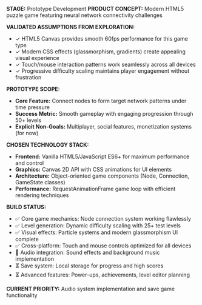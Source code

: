 **STAGE:** Prototype Development
**PRODUCT CONCEPT:** Modern HTML5 puzzle game featuring neural network connectivity challenges

**VALIDATED ASSUMPTIONS FROM EXPLORATION:**
- ✓ HTML5 Canvas provides smooth 60fps performance for this game type
- ✓ Modern CSS effects (glassmorphism, gradients) create appealing visual experience  
- ✓ Touch/mouse interaction patterns work seamlessly across all devices
- ✓ Progressive difficulty scaling maintains player engagement without frustration

**PROTOTYPE SCOPE:**
- **Core Feature:** Connect nodes to form target network patterns under time pressure
- **Success Metric:** Smooth gameplay with engaging progression through 50+ levels
- **Explicit Non-Goals:** Multiplayer, social features, monetization systems (for now)

**CHOSEN TECHNOLOGY STACK:**
- **Frontend:** Vanilla HTML5/JavaScript ES6+ for maximum performance and control
- **Graphics:** Canvas 2D API with CSS animations for UI elements
- **Architecture:** Object-oriented game components (Node, Connection, GameState classes)
- **Performance:** RequestAnimationFrame game loop with efficient rendering techniques

**BUILD STATUS:**
- ✅ Core game mechanics: Node connection system working flawlessly
- ✅ Level generation: Dynamic difficulty scaling with 25+ test levels
- ✅ Visual effects: Particle systems and modern glassmorphism UI complete
- ✅ Cross-platform: Touch and mouse controls optimized for all devices
- 🔄 Audio integration: Sound effects and background music implementation
- ⏳ Save system: Local storage for progress and high scores
- ⏳ Advanced features: Power-ups, achievements, level editor planning

**CURRENT PRIORITY:** Audio system implementation and save game functionality